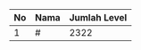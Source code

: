 | No | Nama            | Jumlah Level |
|----|-----------------|--------------|
| 1  | #    |    2322        |
